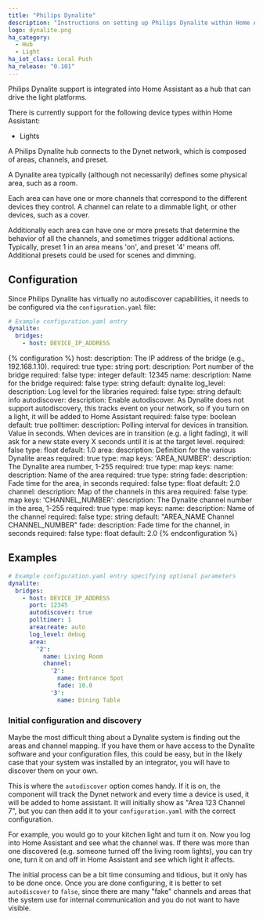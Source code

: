 ```yaml
---
title: "Philips Dynalite"
description: "Instructions on setting up Philips Dynalite within Home Assistant."
logo: dynalite.png
ha_category:
  - Hub
  - Light
ha_iot_class: Local Push
ha_release: "0.101"
---
```


Philips Dynalite support is integrated into Home Assistant as a hub that can drive the light platforms. 

There is currently support for the following device types within Home Assistant:

- Lights

A Philips Dynalite hub connects to the Dynet network, which is composed of areas, channels, and preset. 

A Dynalite area typically (although not necessarily) defines some physical area, such as a room. 

Each area can have one or more channels that correspond to the different devices they control. A channel can relate to a dimmable light, or other devices, such as a cover.

Additionally each area can have one or more presets that determine the behavior of all the channels, and sometimes trigger additional actions. Typically, preset 1 in an area means 'on', and preset '4' means off. Additional presets could be used for scenes and dimming.

## Configuration

Since Philips Dynalite has virtually no autodiscover capabilities, it needs to be configured via the `configuration.yaml` file:

```yaml
# Example configuration.yaml entry
dynalite:
  bridges:
    - host: DEVICE_IP_ADDRESS
```

{% configuration %}
host:
  description: The IP address of the bridge (e.g., 192.168.1.10).
  required: true
  type: string
port:
  description: Port number of the bridge
  required: false
  type: integer
  default: 12345
name:
  description: Name for the bridge
  required: false
  type: string
  default: dynalite
log_level:
  description: Log level for the libraries
  required: false
  type: string
  default: info
autodiscover:
  description: Enable autodiscover. As Dynalite does not support autodiscovery, this tracks event on your network, so if you turn on a light, it will be added to Home Assistant
  required: false
  type: boolean
  default: true
polltimer:
  description: Polling interval for devices in transition. Value in seconds. When devices are in transition (e.g. a light fading), it will ask for a new state every X seconds until it is at the target level.
  required: false
  type: float
  default: 1.0
area:
  description: Definition for the various Dynalite areas
  required: true
  type: map
  keys:
    'AREA_NUMBER':
      description: The Dynalite area number, 1-255
      required: true
      type: map
      keys:
        name:
          description: Name of the area
          required: true
          type: string
        fade:
          description: Fade time for the area, in seconds
          required: false
          type: float
          default: 2.0
        channel:
          description: Map of the channels in this area
          required: false
          type: map
          keys:
            'CHANNEL_NUMBER':
              description: The Dynalite channel number in the area, 1-255
              required: true
              type: map
              keys:
                name:
                  description: Name of the channel
                  required: false
                  type: string
                  default: \"AREA_NAME Channel CHANNEL_NUMBER\"
                fade:
                  description: Fade time for the channel, in seconds
                  required: false
                  type: float
                  default: 2.0
{% endconfiguration %}

## Examples

```yaml
# Example configuration.yaml entry specifying optional parameters
dynalite:
  bridges:
    - host: DEVICE_IP_ADDRESS
      port: 12345
      autodiscover: true
      polltimer: 1
      areacreate: auto
      log_level: debug
      area:
        '2':
          name: Living Room
          channel:
            '2': 
              name: Entrance Spot
              fade: 10.0
            '3': 
              name: Dining Table
```

### Initial configuration and discovery

Maybe the most difficult thing about a Dynalite system is finding out the areas and channel mapping. If you have them or have access to the Dynalite software and your configuration files, this could be easy,
but in the likely case that your system was installed by an integrator, you will have to discover them on your own.

This is where the `autodiscover` option comes handy. If it is on, the component will track the Dynet network and every time a device is used, it will be added to home assistant. It will initially show as "Area 123 Channel 7", but you can then add it to your `configuration.yaml` with the correct configuration.

For example, you would go to your kitchen light and turn it on. Now you log into Home Assistant and see what the channel was. If there was more than one discovered (e.g. someone turned off the living room lights), you can try one, turn it on and off in Home Assistant and see which light it affects.

The initial process can be a bit time consuming and tidious, but it only has to be done once. Once you are done configuring, it is better to set `autodiscover` to `false`, since there are many "fake" channels and areas that the system use for internal communication and you do not want to have visible.
